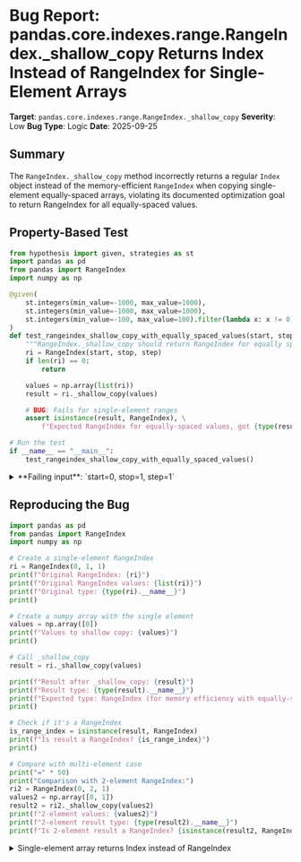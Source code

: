 # Bug Report: pandas.core.indexes.range.RangeIndex._shallow_copy Returns Index Instead of RangeIndex for Single-Element Arrays

**Target**: `pandas.core.indexes.range.RangeIndex._shallow_copy`
**Severity**: Low
**Bug Type**: Logic
**Date**: 2025-09-25

## Summary

The `RangeIndex._shallow_copy` method incorrectly returns a regular `Index` object instead of the memory-efficient `RangeIndex` when copying single-element equally-spaced arrays, violating its documented optimization goal to return RangeIndex for all equally-spaced values.

## Property-Based Test

```python
from hypothesis import given, strategies as st
import pandas as pd
from pandas import RangeIndex
import numpy as np

@given(
    st.integers(min_value=-1000, max_value=1000),
    st.integers(min_value=-1000, max_value=1000),
    st.integers(min_value=-100, max_value=100).filter(lambda x: x != 0)
)
def test_rangeindex_shallow_copy_with_equally_spaced_values(start, stop, step):
    """RangeIndex._shallow_copy should return RangeIndex for equally spaced values."""
    ri = RangeIndex(start, stop, step)
    if len(ri) == 0:
        return

    values = np.array(list(ri))
    result = ri._shallow_copy(values)

    # BUG: Fails for single-element ranges
    assert isinstance(result, RangeIndex), \
        f"Expected RangeIndex for equally-spaced values, got {type(result).__name__} for values={values}"

# Run the test
if __name__ == "__main__":
    test_rangeindex_shallow_copy_with_equally_spaced_values()
```

<details>

<summary>
**Failing input**: `start=0, stop=1, step=1`
</summary>
```
Traceback (most recent call last):
  File "/home/npc/pbt/agentic-pbt/worker_/40/hypo.py", line 26, in <module>
    test_rangeindex_shallow_copy_with_equally_spaced_values()
    ~~~~~~~~~~~~~~~~~~~~~~~~~~~~~~~~~~~~~~~~~~~~~~~~~~~~~~~^^
  File "/home/npc/pbt/agentic-pbt/worker_/40/hypo.py", line 7, in test_rangeindex_shallow_copy_with_equally_spaced_values
    st.integers(min_value=-1000, max_value=1000),
               ^^^
  File "/home/npc/miniconda/lib/python3.13/site-packages/hypothesis/core.py", line 2124, in wrapped_test
    raise the_error_hypothesis_found
  File "/home/npc/pbt/agentic-pbt/worker_/40/hypo.py", line 21, in test_rangeindex_shallow_copy_with_equally_spaced_values
    assert isinstance(result, RangeIndex), \
           ~~~~~~~~~~^^^^^^^^^^^^^^^^^^^^
AssertionError: Expected RangeIndex for equally-spaced values, got Index for values=[0]
Falsifying example: test_rangeindex_shallow_copy_with_equally_spaced_values(
    start=0,
    stop=1,
    step=1,
)
Explanation:
    These lines were always and only run by failing examples:
        /home/npc/miniconda/lib/python3.13/site-packages/pandas/core/indexes/base.py:667
        /home/npc/miniconda/lib/python3.13/site-packages/pandas/core/indexes/range.py:481
```
</details>

## Reproducing the Bug

```python
import pandas as pd
from pandas import RangeIndex
import numpy as np

# Create a single-element RangeIndex
ri = RangeIndex(0, 1, 1)
print(f"Original RangeIndex: {ri}")
print(f"Original RangeIndex values: {list(ri)}")
print(f"Original type: {type(ri).__name__}")
print()

# Create a numpy array with the single element
values = np.array([0])
print(f"Values to shallow copy: {values}")
print()

# Call _shallow_copy
result = ri._shallow_copy(values)

print(f"Result after _shallow_copy: {result}")
print(f"Result type: {type(result).__name__}")
print(f"Expected type: RangeIndex (for memory efficiency with equally-spaced values)")
print()

# Check if it's a RangeIndex
is_range_index = isinstance(result, RangeIndex)
print(f"Is result a RangeIndex? {is_range_index}")
print()

# Compare with multi-element case
print("=" * 50)
print("Comparison with 2-element RangeIndex:")
ri2 = RangeIndex(0, 2, 1)
values2 = np.array([0, 1])
result2 = ri2._shallow_copy(values2)
print(f"2-element values: {values2}")
print(f"2-element result type: {type(result2).__name__}")
print(f"Is 2-element result a RangeIndex? {isinstance(result2, RangeIndex)}")
```

<details>

<summary>
Single-element array returns Index instead of RangeIndex
</summary>
```
Original RangeIndex: RangeIndex(start=0, stop=1, step=1)
Original RangeIndex values: [0]
Original type: RangeIndex

Values to shallow copy: [0]

Result after _shallow_copy: Index([0], dtype='int64')
Result type: Index
Expected type: RangeIndex (for memory efficiency with equally-spaced values)

Is result a RangeIndex? False

==================================================
Comparison with 2-element RangeIndex:
2-element values: [0 1]
2-element result type: RangeIndex
Is 2-element result a RangeIndex? True
```
</details>

## Why This Is A Bug

The implementation violates its documented intent and exhibits inconsistent behavior. The code comment at lines 473-474 of `/home/npc/pbt/agentic-pbt/envs/pandas_env/lib/python3.13/site-packages/pandas/core/indexes/range.py` explicitly states:

> "GH 46675 & 43885: If values is equally spaced, return a more memory-compact RangeIndex instead of Index with 64-bit dtype"

A single-element array is mathematically equally-spaced (trivially so, with no variance between elements since there's only one element). The current implementation fails because:

1. The `unique_deltas` function returns an empty array for single-element inputs (no consecutive pairs to compute deltas from)
2. The check `len(unique_diffs) == 1 and unique_diffs[0] != 0` fails when `unique_diffs` is empty
3. The code falls through to return a regular `Index` object instead of the memory-efficient `RangeIndex`

This results in inconsistent behavior where two-element and larger equally-spaced arrays correctly return `RangeIndex`, but single-element arrays do not. This wastes memory by storing the actual values in an Index object rather than just storing the start/stop/step parameters of a RangeIndex.

## Relevant Context

The bug occurs in the `_shallow_copy` method which is an internal method used when pandas needs to create a copy of an index with different values. While this is not a public API method that users would call directly, it can affect memory usage in pandas operations that internally use this method.

The referenced GitHub issues (GH 46675 and GH 43885) indicate that this memory optimization was intentionally added to pandas to improve memory efficiency for equally-spaced integer sequences. The optimization works correctly for sequences with 2 or more elements but fails for the edge case of single-element sequences.

Relevant code location: `/home/npc/pbt/agentic-pbt/envs/pandas_env/lib/python3.13/site-packages/pandas/core/indexes/range.py:467-481`

## Proposed Fix

```diff
--- a/pandas/core/indexes/range.py
+++ b/pandas/core/indexes/range.py
@@ -470,6 +470,13 @@ class RangeIndex(Index):

         if values.dtype.kind == "f":
             return Index(values, name=name, dtype=np.float64)
+
+        # Handle single-element arrays which are trivially equally-spaced
+        if len(values) == 1:
+            val = values[0]
+            return type(self)._simple_new(range(val, val + 1), name=name)
+        elif len(values) == 0:
+            return type(self)._simple_new(range(0), name=name)
+
         # GH 46675 & 43885: If values is equally spaced, return a
         # more memory-compact RangeIndex instead of Index with 64-bit dtype
         unique_diffs = unique_deltas(values)
```